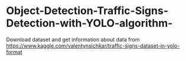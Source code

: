 # Object-Detection-Traffic-Signs-Detection-with-YOLO-algorithm-
Download dataset and get information about data from https://www.kaggle.com/valentynsichkar/traffic-signs-dataset-in-yolo-format
